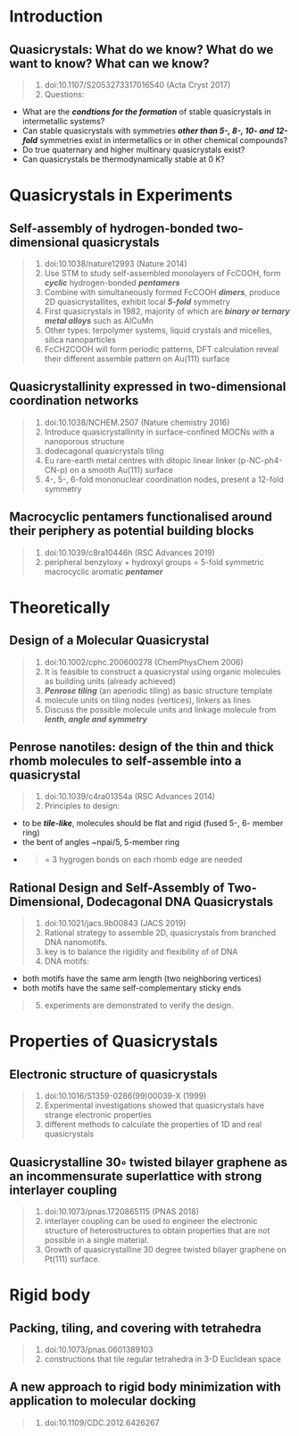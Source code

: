 # Introduction

## Quasicrystals: What do we know? What do we want to know? What can we know?
> 1. doi:10.1107/S2053273317016540 (Acta Cryst 2017)
> 2. Questions: 
* What are the ***condtions for the formation*** of stable quasicrystals in intermetallic systems?
* Can stable quasicrystals with symmetries ***other than 5-, 8-, 10- and 12-fold*** symmetries exist in intermetallics or in other chemical compounds?
* Do true quaternary and higher multinary quasicrystals exist?
* Can quasicrystals be thermodynamically stable at 0 K?

# Quasicrystals in Experiments

## Self-assembly of hydrogen-bonded two-dimensional quasicrystals
> 1. doi:10.1038/nature12993 (Nature 2014)
> 2. Use STM to study self-assembled monolayers of FcCOOH, form ***cyclic*** hydrogen-bonded ***pentamers***
> 3. Combine with simultaneously formed FcCOOH ***dimers***, produce 2D quasicrystallites, exhibit local ***5-fold*** symmetry
> 4. First quasicrystals in 1982, majority of which are ***binary or ternary metal alloys*** such as AlCuMn
> 5. Other types: terpolymer systems, liquid crystals and micelles, silica nanoparticles
> 6. FcCH2COOH will form periodic patterns, DFT calculation reveal their different assemble pattern on Au(111) surface

## Quasicrystallinity expressed in two-dimensional coordination networks
> 1. doi:10.1038/NCHEM.2507 (Nature chemistry 2016)
> 2. Introduce quasicrystallinity in surface-confined MOCNs with a nanoporous structure
> 3. dodecagonal quasicrystals tiling
> 4. Eu rare-earth metal centres with ditopic linear linker (p-NC-ph4-CN-p) on a smooth Au(111) surface
> 5. 4-, 5-, 6-fold mononuclear coordination nodes, present a 12-fold symmetry

## Macrocyclic pentamers functionalised around their periphery as potential building blocks
> 1. doi:10.1039/c8ra10446h (RSC Advances 2019)
> 2. peripheral benzyloxy + hydroxyl groups = 5-fold symmetric macrocyclic aromatic ***pentamer***


# Theoretically

## Design of a Molecular Quasicrystal
> 1. doi:10.1002/cphc.200600278 (ChemPhysChem 2006)
> 2. It is feasible to construct a quasicrystal using organic molecules as building units (already achieved)
> 3. ***Penrose tiling*** (an aperiodic tiling) as basic structure template
> 4. molecule units on tiling nodes (vertices), linkers as lines
> 5. Discuss the possible molecule units and linkage molecule from ***lenth, angle and symmetry***

## Penrose nanotiles: design of the thin and thick rhomb molecules to self-assemble into a quasicrystal
> 1. doi:10.1039/c4ra01354a (RSC Advances 2014)
> 2. Principles to design:
* to be ***tile-like***, molecules should be flat and rigid (fused 5-, 6- member ring)
* the bent of angles ~npai/5, 5-member ring
* >= 3 hygrogen bonds on each rhomb edge are needed

## Rational Design and Self-Assembly of Two-Dimensional, Dodecagonal DNA Quasicrystals
> 1. doi:10.1021/jacs.9b00843 (JACS 2019)
> 2. Rational strategy to assemble 2D, quasicrystals from branched DNA nanomotifs.
> 3. key is to balance the rigidity and flexibility of of DNA
> 4. DNA motifs: 
* both motifs have the same arm length (two neighboring vertices)
* both motifs have the same self-complementary sticky ends
> 5. experiments are demonstrated to verify the design.

# Properties of Quasicrystals

## Electronic structure of quasicrystals
> 1. doi:10.1016/S1359-0286(99)00039-X (1999)
> 2. Experimental investigations showed that quasicrystals have strange electronic properties
> 3. different methods to calculate the properties of 1D and real quasicrystals

## Quasicrystalline 30◦ twisted bilayer graphene as an incommensurate superlattice with strong interlayer coupling
> 1. doi:10.1073/pnas.1720865115 (PNAS 2018)
> 2. interlayer coupling can be used to engineer the electronic structure of heterostructures to obtain properties that are not possible in a single material.
> 3. Growth of quasicrystalline 30 degree twisted bilayer graphene on Pt(111) surface.





# Rigid body

## Packing, tiling, and covering with tetrahedra
> 1. doi:10.1073/pnas.0601389103
> 2. constructions that tile regular tetrahedra in 3-D Euclidean space

## A new approach to rigid body minimization with application to molecular docking
> 1. doi:10.1109/CDC.2012.6426267

## 





